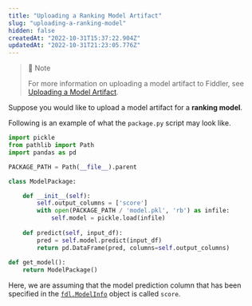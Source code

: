 ```yaml
---
title: "Uploading a Ranking Model Artifact"
slug: "uploading-a-ranking-model"
hidden: false
createdAt: "2022-10-31T15:37:22.904Z"
updatedAt: "2022-10-31T21:23:05.776Z"
---
```

> 🚧 Note
> 
> For more information on uploading a model artifact to Fiddler, see [Uploading a Model Artifact](doc:uploading-a-model-artifact).

Suppose you would like to upload a model artifact for a **ranking model**.

Following is an example of what the `package.py` script may look like.

```python
import pickle
from pathlib import Path
import pandas as pd

PACKAGE_PATH = Path(__file__).parent

class ModelPackage:

    def __init__(self):
        self.output_columns = ['score']
        with open(PACKAGE_PATH / 'model.pkl', 'rb') as infile:
            self.model = pickle.load(infile)
    
    def predict(self, input_df):
        pred = self.model.predict(input_df)
        return pd.DataFrame(pred, columns=self.output_columns)
    
def get_model():
    return ModelPackage()
```



Here, we are assuming that the model prediction column that has been specified in the [`fdl.ModelInfo`](https://api.fiddler.ai/#fdl-modelinfo) object is called `score`.